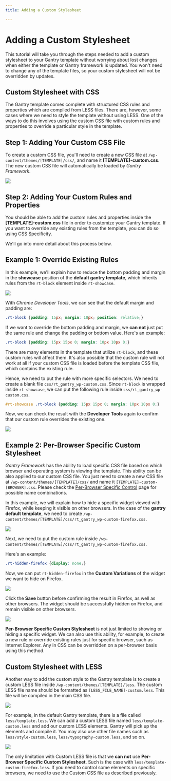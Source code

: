 ```yaml
---
title: Adding a Custom Stylesheet

---
```


Adding a Custom Stylesheet
==========================
This tutorial will take you through the steps needed to add a custom stylesheet to your Gantry template without worrying about lost changes when either the template or Gantry framework is updated. You won't need to change any of the template files, so your custom stylesheet will not be overridden by updates.

Custom Stylesheet with CSS
--------------------------
The Gantry template comes complete with structured CSS rules and properties which are compiled from LESS files. There are, however, some cases where we need to style the template without using LESS. One of the ways to do this involves using the custom CSS file with custom rules and properties to override a particular style in the template.


Step 1: Adding Your Custom CSS File
-----------------------------------
To create a custom CSS file, you'll need to create a new CSS file at `/wp-content/themes/[TEMPLATE]/css/`, and name it **[TEMPLATE]-custom.css**. The new custom CSS file will automatically be loaded by *Gantry Framework*.

![](assets/template-custom-css.jpg)


Step 2: Adding Your Custom Rules and Properties
-----------------------------------------------
You should be able to add the custom rules and properties inside the **[TEMPLATE]-custom.css** file in order to customize your Gantry template. If you want to override any existing rules from the template, you can do so using CSS Specificity.

We'll go into more detail about this process below.


Example 1: Override Existing Rules
----------------------------------
In this example, we'll explain how to reduce the bottom padding and margin in the **showcase** position of the **default gantry template**, which inherits rules from the `rt-block` element inside `rt-showcase`.

![](assets/showcase-padding-margin.jpg)

With *Chrome Developer Tools*, we can see that the default margin and padding are:

~~~ .css
.rt-block {padding: 15px; margin: 10px; position: relative;}
~~~

If we want to override the bottom padding and margin, we **can not** just put the same rule and change the padding or bottom value. Here's an example:

~~~ .css
.rt-block {padding: 15px 15px 0; margin: 10px 10px 0;}
~~~

There are many elements in the template that utilize `rt-block`, and these custom rules will affect them. It's also possible that the custom rule will not work at all if your custom CSS file is loaded before the template CSS file, which contains the existing rule.

Hence, we need to put the rule with more specific selectors. We need to create a blank file `css/rt_gantry_wp-custom.css`. Since `rt-block` is wrapped inside `rt-showcase`, we can put the following rule inside `css/rt_gantry_wp-custom.css`.

~~~ .css
#rt-showcase .rt-block {padding: 15px 15px 0; margin: 10px 10px 0;}
~~~

Now, we can check the result with the **Developer Tools** again to confirm that our custom rule overrides the existing one.

![](assets/custom-css-result.jpg)


Example 2: Per-Browser Specific Custom Stylesheet
-------------------------------------------------
*Gantry Framework* has the ability to load specific CSS file based on which browser and operating system is viewing the template. This ability can be also applied to our custom CSS file. You just need to create a new CSS file at `/wp-content/themes/[TEMPLATE]/css/` and name it `[TEMPLATE]-custom-[BROWSER].css`. Please check the [Per-Browser Specific Control](../advanced/per_browser_control.md) page for possible name combinations.

In this example, we will explain how to hide a specific widget viewed with Firefox, while keeping it visible on other browsers. In the case of the **gantry default template**, we need to create `/wp-content/themes/[TEMPLATE]/css/rt_gantry_wp-custom-firefox.css`.

![](assets/hide-on-firefox.jpg)

Next, we need to put the custom rule inside `/wp-content/themes/[TEMPLATE]/css/rt_gantry_wp-custom-firefox.css`.

Here's an example:

~~~ .css
.rt-hidden-firefox {display: none;}
~~~

Now, we can put `rt-hidden-firefox` in the **Custom Variations** of the widget we want to hide on Firefox.

![](assets/hidden-module-class-suffix.jpg)

Click the **Save** button before confirming the result in Firefox, as well as other browsers. The widget should be successfully hidden on Firefox, and remain visible on other browsers.

![](assets/hide-on-firefox-result.jpg)

**Per-Browser Specific Custom Stylesheet** is not just limited to showing or hiding a specific widget. We can also use this ability, for example, to create a new rule or override existing rules just for specific browser, such as Internet Explorer. Any in CSS can be overridden on a per-browser basis using this method.


Custom Stylesheet with LESS
---------------------------
Another way to add the custom style to the Gantry template is to create a custom LESS file inside `/wp-content/themes/[TEMPLATE]/less`. The custom LESS file name should be formatted as `[LESS_FILE_NAME]-custom.less`. This file will be compiled in the main CSS file.

![](assets/less-file-name.jpg)

For example, in the default Gantry template, there is a file called `less/template.less`. We can add a custom LESS file named `less/template-custom.less` and add our custom LESS elements. Gantry will pick up the elements and compile it. You may also use other file names such as `less/style-custom.less`, `less/typography-custom.less`, and so on.

![](assets/custom-less-files.jpg)

The only limitation with Custom LESS file is that we **can not** use **Per-Browser Specific Custom Stylesheet**. Such is the case with `less/template-custom-firefox.less`. If you need to control some elements on specific browsers, we need to use the Custom CSS file as described previously.
